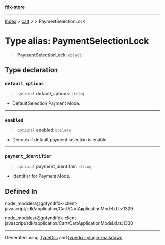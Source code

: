 [**fdk-store**](../../../README.md)
***

[Index](../../../API.md) > [cart](../../README.md) > [<internal>](../README.md) > PaymentSelectionLock

# Type alias: PaymentSelectionLock

> **PaymentSelectionLock**: `object`

## Type declaration

### `default_options`

> `optional` **default\_options**: `string`

- Default Selection Payment Mode.

***

### `enabled`

> `optional` **enabled**: `boolean`

- Denotes if default payment selection is enable.

***

### `payment_identifier`

> `optional` **payment\_identifier**: `string`

- Identifier for Payment Mode.

## Defined In

node\_modules/@gofynd/fdk-client-javascript/sdk/application/Cart/CartApplicationModel.d.ts:1329

node\_modules/@gofynd/fdk-client-javascript/sdk/application/Cart/CartApplicationModel.d.ts:1330

***
Generated using [TypeDoc](https://typedoc.org/) and [typedoc-plugin-markdown](https://www.npmjs.com/package/typedoc-plugin-markdown)
